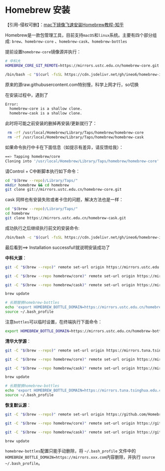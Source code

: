 # Homebrew 安装

【引用-侵权可删】：[mac下镜像飞速安装Homebrew教程-知乎](https://zhuanlan.zhihu.com/p/90508170)

Homebrew是一款包管理工具，目前支持`macOS`和`linux`系统。主要有四个部分组成: `brew`、`homebrew-core` 、`homebrew-cask`、`homebrew-bottles`

提前设置`homebrew-core`镜像源并执行：

```bash
# 中科大
HOMEBREW_CORE_GIT_REMOTE=https://mirrors.ustc.edu.cn/homebrew-core.git

/bin/bash -c "$(curl -fsSL https://cdn.jsdelivr.net/gh/ineo6/homebrew-install/install.sh)"
```



原来的源raw.githubusercontent.com特别慢，科学上网才行，so切换

在安装过程中，遇到了

```bash
Error: 
  homebrew-core is a shallow clone.
  homebrew-cask is a shallow clone.
```

此时将可能之前安装的删掉再安装/更新就行了：

```bash
 rm -rf /usr/local/Homebrew/Library/Taps/homebrew/homebrew-core
 rm -rf /usr/local/Homebrew/Library/Taps/homebrew/homebrew-cask
```

如果命令执行中卡在下面信息（如提示有差异，请反馈给我）：

```bash
==> Tapping homebrew/core
Cloning into '/usr/local/Homebrew/Library/Taps/homebrew/homebrew-core'...
```

请Control + C中断脚本执行如下命令：

```bash
cd "$(brew --repo)/Library/Taps/"
mkdir homebrew && cd homebrew
git clone git://mirrors.ustc.edu.cn/homebrew-core.git
```

cask 同样也有安装失败或者卡住的问题，解决方法也是一样：

```bash
cd "$(brew --repo)/Library/Taps/"
cd homebrew
git clone https://mirrors.ustc.edu.cn/homebrew-cask.git
```

成功执行之后继续执行前文的安装命令:

```bash
/bin/bash -c "$(curl -fsSL https://cdn.jsdelivr.net/gh/ineo6/homebrew-install/install.sh)"
```

最后看到==> Installation successful!就说明安装成功了



**中科大源**：

```bash
git -C "$(brew --repo)" remote set-url origin https://mirrors.ustc.edu.cn/brew.git

git -C "$(brew --repo homebrew/core)" remote set-url origin https://mirrors.ustc.edu.cn/homebrew-core.git

git -C "$(brew --repo homebrew/cask)" remote set-url origin https://mirrors.ustc.edu.cn/homebrew-cask.git

brew update

# 长期替换homebrew-bottles
echo 'export HOMEBREW_BOTTLE_DOMAIN=https://mirrors.ustc.edu.cn/homebrew-bottles' >> ~/.bash_profile
source ~/.bash_profile
```

注意`bottles`可以临时设置，在终端执行下面命令：

```bash
export HOMEBREW_BOTTLE_DOMAIN=https://mirrors.ustc.edu.cn/homebrew-bottles
```



**清华大学源**：

```bash
git -C "$(brew --repo)" remote set-url origin https://mirrors.tuna.tsinghua.edu.cn/git/homebrew/brew.git

git -C "$(brew --repo homebrew/core)" remote set-url origin https://mirrors.tuna.tsinghua.edu.cn/git/homebrew/homebrew-core.git

git -C "$(brew --repo homebrew/cask)" remote set-url origin https://mirrors.tuna.tsinghua.edu.cn/git/homebrew/homebrew-cask.git

brew update

# 长期替换homebrew-bottles
echo 'export HOMEBREW_BOTTLE_DOMAIN=https://mirrors.tuna.tsinghua.edu.cn/homebrew-bottles' >> ~/.bash_profile
source ~/.bash_profile
```

**恢复默认源**：

```bash
git -C "$(brew --repo)" remote set-url origin https://github.com/Homebrew/brew.git

git -C "$(brew --repo homebrew/core)" remote set-url origin https://github.com/Homebrew/homebrew-core.git

git -C "$(brew --repo homebrew/cask)" remote set-url origin https://github.com/Homebrew/homebrew-cask.git

brew update
```

`homebrew-bottles`配置只能手动删除，将 `~/.bash_profile` 文件中的 `HOMEBREW_BOTTLE_DOMAIN=https://mirrors.xxx.com`内容删除，并执行 `source ~/.bash_profile`。
